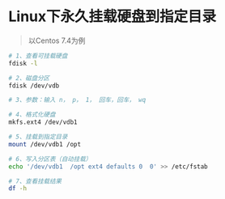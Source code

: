 # Linux下永久挂载硬盘到指定目录

> 以Centos 7.4为例

```bash
# 1、查看可挂载硬盘
fdisk -l

# 2、磁盘分区
fdisk /dev/vdb

# 3、参数：输入 n， p， 1， 回车，回车， wq

# 4、格式化硬盘
mkfs.ext4 /dev/vdb1

# 5、挂载到指定目录
mount /dev/vdb1 /opt

# 6、写入分区表（自动挂载）
echo '/dev/vdb1  /opt ext4 defaults 0  0' >> /etc/fstab

# 7、查看挂载结果
df -h
```



